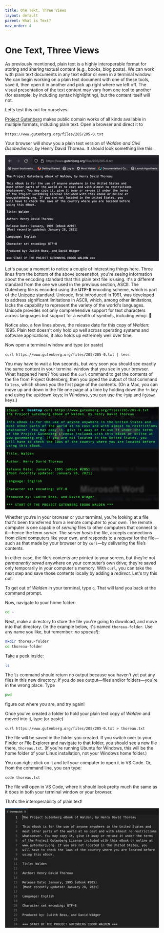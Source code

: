 ```yaml
---
title: One Text, Three Views
layout: default
parent: What is Text?
nav_order: 4
---
```

# One Text, Three Views

As previously mentioned, plain text is a highly interoperable format for storing and sharing textual content (e.g., books, blog posts). We can work with plain text documents in any text editor or even in a terminal window. We can begin working on a plain text document with one of these tools, save it, then open it in another and pick up right where we left off. The visual presentation of the text content may vary from one tool to another (for example, by including syntax highlighting), but the content itself will not.

Let's test this out for ourselves.

[Project Gutenberg](https://www.gutenberg.org/) makes public domain works of all kinds available in multiple formats, including plain text. Open a browser and direct it to

`https://www.gutenberg.org/files/205/205-0.txt`

Your browser will show you a plain text version of *Walden and Civil Disobedience*, by Henry David Thoreau. It should look something like this.

![Plain text version of Walden as viewed in a browser](../assets/gutenberg-walden.png)

Let's pause a moment to notice a couple of interesting things here. Three lines from the bottom of the above screenshot, you're seeing information about the encoding standard that this plain text file is using. It's a different standard from the one we used in the previous section, ASCII. The Gutenberg file is encoded using the **UTF-8** encoding scheme, which is part of the [Unicode](https://home.unicode.org/) standard. Unicode, first introduced in 1991, was developed to address significant limitations in ASCII, which, among other limitations, lacks the capability to represent the variety of the world's languages. Unicode provides not only comprehensive support for text characters across languages but support for a wealth of symbols, including emoji. &#x1f642; 

Notice also, a few lines above, the release date for this copy of *Walden*: 1995. Plain text doesn't only hold up well across operating systems and software applications; it also holds up extremely well over time.

Now open a terminal window and type (or paste)

`curl https://www.gutenberg.org/files/205/205-0.txt | less`

You may have to wait a few seconds, but very soon you should see exactly the same content in your terminal window that you see in your browser. What happened here? You used the `curl` command to get the contents of the file from Project Gutenberg, then you piped the output of that command to `less`, which shows you the first page of the contents. (On a Mac, you can move up and down in the file one page at a time by holding down the `fn` key and using the up/down keys; in Windows, you can use the `PgUp` and `PgDown` keys.)

![Walden in a terminal window](../assets/walden-in-terminal.png)

Whether you’re in your browser or your terminal, you’re looking at a file that's been transferred from a remote computer to your own. The remote computer is one capable of *serving* files to other computers that connect to it&mdash;hence the term *server*. The server *hosts* the file, accepts connections from *client* computers like your own, and responds to a *request* for the file&mdash;such as that made by your browser or by `curl`&mdash;by delivering the file’s contents.

In either case, the file’s contents are printed to your screen, but they’re not *permanently saved* anywhere on your computer’s own drive; they're saved only temporarily in your computer's memory. With `curl`, you can take the next step and save those contents locally by adding a *redirect*. Let's try this out.

To get out of *Walden* in your terminal, type `q`. That will land you back at the command prompt.

Now, navigate to your home folder:

```zsh
cd ~
```
Next, make a directory to store the file you're going to download, and move into that directory. (In the example below, it's named `thoreau-folder`. Use any name you like, but remember: *no spaces!*):

```zsh
mkdir thoreau-folder
cd thoreau-folder
```
Take a peek inside:

```zsh
ls
```
The `ls` command should return no output because you haven't yet put any files in this new directory. If you do see output&mdash;files and/or folders&mdash;you're in the wrong place. Type

```zsh
pwd
```
figure out where you are, and try again!

Once you've created a folder to hold your plain text copy of *Walden* and moved into it, type (or paste)

`curl https://www.gutenberg.org/files/205/205-0.txt > thoreau.txt`

The file will be saved in the folder you created. If you switch over to your Finder or File Explorer and navigate to that folder, you should see a new file there, `thoreau.txt`. (If you're running Ubuntu for Windows, this will be the home folder of your Linux installation, not your Windows home folder.)

You can right-click on it and tell your computer to open it in VS Code. Or, from the command line, you can type:

`code thoreau.txt`

The file will open in VS Code, where it should look pretty much the same as it does in both your terminal window or your browser.

That’s the interoperability of plain text!

![Walden in VS Code](../assets/walden-in-vscode.png)
